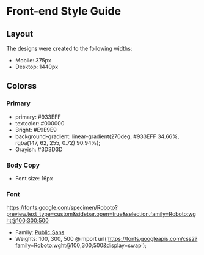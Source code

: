 # Front-end Style Guide

## Layout
The designs were created to the following widths:

- Mobile: 375px
- Desktop: 1440px

## Colorss
### Primary

- primary: #933EFF
- textcolor: #000000
- Bright: #E9E9E9
- background-gradient: linear-gradient(270deg, #933EFF 34.66%, rgba(147, 62, 255, 0.72) 90.94%);
- Grayish: #3D3D3D

### Body Copy
- Font size: 16px

### Font
https://fonts.google.com/specimen/Roboto?preview.text_type=custom&sidebar.open=true&selection.family=Roboto:wght@100;300;500
- Family: [Public Sans](https://fonts.google.com/specimen/Public+Sans)
- Weights: 100, 300, 500
@import url('https://fonts.googleapis.com/css2?family=Roboto:wght@100;300;500&display=swap');
<!-- <link rel="preconnect" href="https://fonts.gstatic.com">
<link href="https://fonts.googleapis.com/css2?family=Roboto:wght@100;300;500&display=swap" rel="stylesheet"> -->